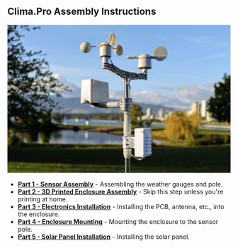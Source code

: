 ## Clima.Pro Assembly Instructions

![](/Image_Assets/ClimaPro.jpg)

* **[Part 1 - Sensor Assembly](Weather_Sensors/readme.md)** - Assembling the weather gauges and pole.
* **[Part 2 - 3D Printed Enclosure Assembly](Enclosure_Assembly/readme.md)** - Skip this step unless you're printing at home.
* **[Part 3 - Electronics Installation](Electronics_Installation/ireadmendex.md)** - Installing the PCB, antenna, etc., into the enclosure.
* **[Part 4 - Enclosure Mounting](Enclosure_Mounting/readme.md)** - Mounting the enclosure to the sensor pole.
* **[Part 5 - Solar Panel Installation](Solar_Panel_Installation/readme.md)** - Installing the solar panel.


